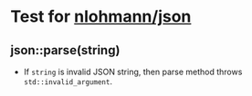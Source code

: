 # Test for [nlohmann/json](https://github.com/nlohmann/json)

## json::parse(string)

- If `string` is invalid JSON string, then parse method throws `std::invalid_argument`.
